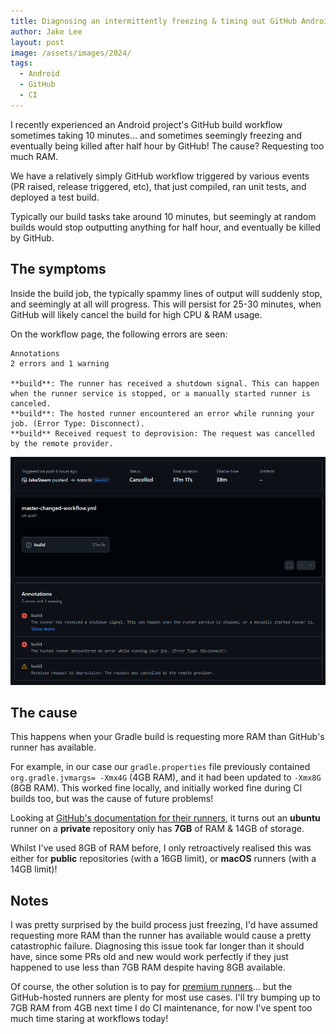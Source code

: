 ```yaml
---
title: Diagnosing an intermittently freezing & timing out GitHub Android CI build
author: Jake Lee
layout: post
image: /assets/images/2024/
tags:
  - Android
  - GitHub
  - CI
---
```


I recently experienced an Android project's GitHub build workflow sometimes taking 10 minutes... and sometimes seemingly freezing and eventually being killed after half hour by GitHub! The cause? Requesting too much RAM.

We have a relatively simply GitHub workflow triggered by various events (PR raised, release triggered, etc), that just compiled, ran unit tests, and deployed a test build.

Typically our build tasks take around 10 minutes, but seemingly at random builds would stop outputting anything for half hour, and eventually be killed by GitHub.

## The symptoms

Inside the build job, the typically spammy lines of output will suddenly stop, and seemingly at all will progress. This will persist for 25-30 minutes, when GitHub will likely cancel the build for high CPU & RAM usage.

On the workflow page, the following errors are seen:

```
Annotations
2 errors and 1 warning

**build**: The runner has received a shutdown signal. This can happen when the runner service is stopped, or a manually started runner is canceled.
**build**: The hosted runner encountered an error while running your job. (Error Type: Disconnect).
**build** Received request to deprovision: The request was cancelled by the remote provider.
```

[![](/assets/images/2024/github-ram-workflow.png)](/assets/images/2024/github-ram-workflow.png)

## The cause

This happens when your Gradle build is requesting more RAM than GitHub's runner has available.

For example, in our case our `gradle.properties` file previously contained `org.gradle.jvmargs= -Xmx4G` (4GB RAM), and it had been updated to `-Xmx8G` (8GB RAM). This worked fine locally, and initially worked fine during CI builds too, but was the cause of future problems!

Looking at [GitHub's documentation for their runners](https://docs.github.com/en/actions/using-github-hosted-runners/using-github-hosted-runners/about-github-hosted-runners#standard-github-hosted-runners-for--private-repositories), it turns out an **ubuntu** runner on a **private** repository only has **7GB** of RAM & 14GB of storage.

Whilst I've used 8GB of RAM before, I only retroactively realised this was either for **public** repositories (with a 16GB limit), or **macOS** runners (with a 14GB limit)!

## Notes

I was pretty surprised by the build process just freezing, I'd have assumed requesting more RAM than the runner has available would cause a pretty catastrophic failure. Diagnosing this issue took far longer than it should have, since some PRs old and new would work perfectly if they just happened to use less than 7GB RAM despite having 8GB available.

Of course, the other solution is to pay for [premium runners](https://docs.github.com/en/actions/using-github-hosted-runners/using-github-hosted-runners/about-github-hosted-runners#larger-runners)... but the GitHub-hosted runners are plenty for most use cases. I'll try bumping up to 7GB RAM from 4GB next time I do CI maintenance, for now I've spent too much time staring at workflows today!
